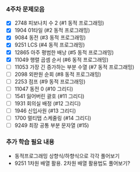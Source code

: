 
### 4주차 문제모음
- [X] 2748 피보나치 수 2 (#1 동적 프로그래밍)
- [X] 1904 01타일 (#2 동적 프로그래밍)
- [X] 9084 동전 (#3 동적 프로그래밍)
- [X] 9251 LCS (#4 동적 프로그래밍)
- [X] 12865	아주 평범한 배낭 (#5 동적 프로그래밍)
- [X] 11049	행렬 곱셈 순서 (#6 동적 프로그래밍)
- [ ] 11053	가장 긴 증가하는 부분 수열 (#7 동적 프로그래밍)	
- [ ] 2098 외판원 순회 (#8 동적 프로그래밍)	
- [ ] 2253 점프 (#9 동적 프로그래밍)
- [ ] 11047 동전 0 (#10 그리디)
- [ ] 1541 잃어버린 괄호 (#11 그리디)
- [ ] 1931 회의실 배정 (#12 그리디)
- [ ] 1946 신입사원 (#13 그리디)
- [ ] 1700 멀티탭 스케줄링 (#14 그리디)
- [ ] 9249 최장 공통 부분 문자열 (#15)

### 추가 학습 필요 내용
- 동적프로그래밍 상향식/하향식으로 각각 풀어보기
- 9251 1차원 배열 활용. 2차원 배열 활용법도 풀어보기?